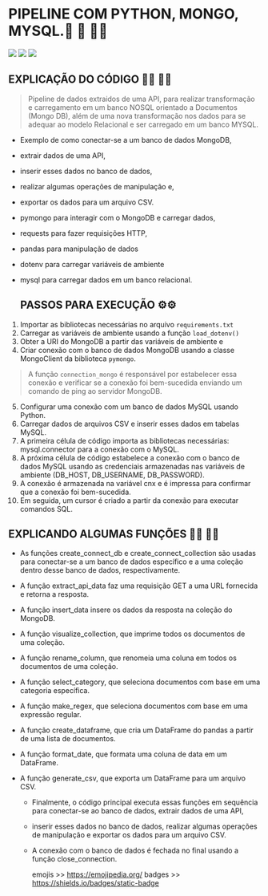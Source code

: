 # PIPELINE COM PYTHON, MONGO, MYSQL.💾 💾 👨‍💻
<div> 
  <img src="https://img.shields.io/badge/Python-FFD43B?style=for-the-badge&logo=python&logoColor=blue">
  <img src="https://img.shields.io/badge/MongoDB-%234ea94b.svg?style=for-the-badge&logo=mongodb&logoColor=white">
  <img src="https://img.shields.io/badge/mysql-4479A1.svg?style=for-the-badge&logo=mysql&logoColor=white">
</div>


## EXPLICAÇÃO DO CÓDIGO 🧑‍💻 👨‍💻
>  Pipeline de dados extraidos de uma API, para realizar transformação e carregamento em um banco NOSQL orientado a Documentos (Mongo DB),
> além de uma nova transformação nos dados para se adequar ao modelo Relacional e ser carregado em um banco MYSQL.

* Exemplo de como conectar-se a um banco de dados MongoDB, 
* extrair dados de uma API, 
* inserir esses dados no banco de dados, 
* realizar algumas operações de manipulação e, 
* exportar os dados para um arquivo CSV. 
* pymongo para interagir com o MongoDB e carregar dados, 
* requests para fazer requisições HTTP, 
* pandas para manipulação de dados 
* dotenv para carregar variáveis de ambiente
* mysql para carregar dados em um banco relacional.

  ## PASSOS PARA EXECUÇÃO ⚙️⚙️

1. Importar as bibliotecas necessárias no arquivo `requirements.txt`
2. Carregar as variáveis de ambiente usando a função `load_dotenv()`
3. Obter a URI do MongoDB a partir das variáveis de ambiente e 
4. Criar conexão com o banco de dados MongoDB usando a classe MongoClient da biblioteca `pymongo`. 
 > A função `connection_mongo` é responsável por estabelecer essa conexão e verificar se a conexão foi bem-sucedida enviando um comando de ping ao servidor MongoDB.
5. Configurar uma conexão com um banco de dados MySQL usando Python.
6. Carregar dados de arquivos CSV e inserir esses dados em tabelas MySQL.
7. A primeira célula de código importa as bibliotecas necessárias: mysql.connector para a conexão com o MySQL.
8. A próxima célula de código estabelece a conexão com o banco de dados MySQL usando as credenciais armazenadas nas variáveis de ambiente (DB_HOST, DB_USERNAME, DB_PASSWORD).
9. A conexão é armazenada na variável cnx e é impressa para confirmar que a conexão foi bem-sucedida.
10. Em seguida, um cursor é criado a partir da conexão para executar comandos SQL.

## EXPLICANDO ALGUMAS FUNÇÕES 👨‍🏫 👨‍💻

* As funções create_connect_db e create_connect_collection são usadas para conectar-se a um banco de dados específico e a uma coleção dentro desse banco de dados, respectivamente. 
* A função extract_api_data faz uma requisição GET a uma URL fornecida e retorna a resposta. 
* A função insert_data insere os dados da resposta na coleção do MongoDB.
* A função visualize_collection, que imprime todos os documentos de uma coleção.
* A função rename_column, que renomeia uma coluna em todos os documentos de uma coleção.
* A função select_category, que seleciona documentos com base em uma categoria específica.
* A função make_regex, que seleciona documentos com base em uma expressão regular.
* A função create_dataframe, que cria um DataFrame do pandas a partir de uma lista de documentos.
* A função format_date, que formata uma coluna de data em um DataFrame.
* A função generate_csv, que exporta um DataFrame para um arquivo CSV.

  - Finalmente, o código principal executa essas funções em sequência para conectar-se ao banco de dados, extrair dados de uma API,
  - inserir esses dados no banco de dados, realizar algumas operações de manipulação e exportar os dados para um arquivo CSV.
  - A conexão com o banco de dados é fechada no final usando a função close_connection.
 
    emojis >> https://emojipedia.org/
    badges >> https://shields.io/badges/static-badge
